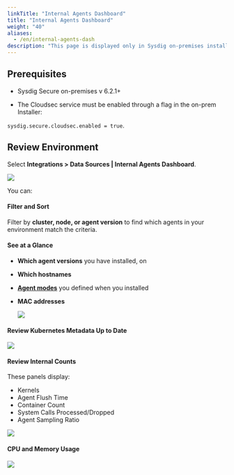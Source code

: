 ```yaml
---
linkTitle: "Internal Agents Dashboard"
title: "Internal Agents Dashboard"
weight: "40"
aliases:
  - /en/internal-agents-dash
description: "This page is displayed only in Sysdig on-premises installations and shows granular Sysdig agent details such as associated host names, agent modes used, Kubernetes metadata status, CPU and memory usage and more."
---
```


## Prerequisites

* Sysdig Secure on-premises v 6.2.1+ 

*  The Cloudsec service must be enabled through a flag in the on-prem Installer: 

  `sysdig.secure.cloudsec.enabled = true`.

## Review Environment 

Select **Integrations > Data Sources | Internal Agents Dashboard**. 

![](/image/agents_dash.png)

You can: 

#### Filter and Sort

Filter by **cluster, node, or agent version** to find which agents in your environment match the criteria.

#### See at a Glance 

* **Which agent versions** you have installed, on

* **Which hostnames**

* **[Agent modes](/en/configure-agent-modes)** you defined when you installed

* **MAC addresses**

  ![](/image/agents_panel.png)

#### Review Kubernetes Metadata Up to Date

![](/image/k8s_data.png)

#### Review Internal Counts 

These panels display:

* Kernels
* Agent Flush Time
* Container Count
* System Calls Processed/Dropped
* Agent Sampling Ratio

![](/image/agents_counts.png)

#### CPU and Memory Usage 

![](/image/agent_cpu.png)







 


